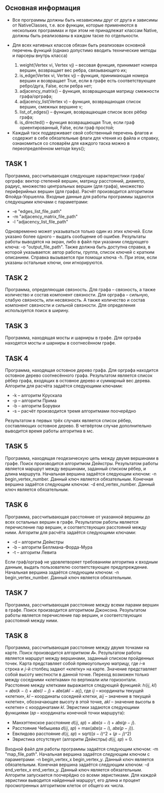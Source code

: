 <h2>Основная информация</h2>
<ul>
  <li><p>Все программы должны быть независимы друг от друга и зависимы от NativeClasses, т.е. все функции, которые применяются в нескольких программах и при этом не принадлежат классам Native, должны быть реализованы в каждом таске по отдельности.</p>
  </li>
  <li><p>Для всех нативных классов обязан быть реализован основной перечень функций (однако допустимо вводить технические методы и парсеры внутрь класса)</p>
    <ol type="1">
      <li>
        weight(Vertex vi, Vertex vj) – весовая функция, принимает номера вершин, возвращает вес ребра, связывающего их;
      </li>
      <li>
        is_edge(Vertex vi, Vertex vj) – функция, принимающая номера вершин и возвращает True, если в графе есть соответствующее ребро/дуга, False, если ребра нет;
      </li>
      <li>
        adjacency_matrix() – функция, возвращающая матрицу смежности графа/орграфа;
      </li>
      <li>
        adjacency_list(Vertex v) – функция, возвращающая список вершин, смежных вершине v;
      </li>
      <li>
        list_of_edges() – функция, возвращающая список всех рёбер графа;
      </li>
      <li>
        is_directed() – функция возвращающая True, если граф ориентированный, False, если граф простой;
      </li>
    </ol>
  </li>
  <li>
    Каждый таск поддерживает свой собственный перечень флагов и содержит в себе обязательные флаги для чтения из файла и справку, ознакомиться со словарём для каждого таска можно в переопределённом методе keys();
  </li>
</ul>


<h2>TASK 1</h2>
<p>Программа, рассчитывающая следующие характеристики графа/орграфа: вектор степеней вершин, матрицу расстояний, диаметр, радиус, множество центральных вершин (для графа), множество периферийных вершин (для графа). Расчёт производится алгоритмом Флойда-Уоршелла. Входные данные для работы программы задаются следующими ключами с параметрами:
</p>
<ul>
  <li>
    -e "edges_list_file_path"
  </li>
  <li>
    -m "adjacency_matrix_file_path"
  </li>
  <li>
    -l "adjacency_list_file_path"
  </li>
</ul>
<p>Одновременно может указываться только один из этих ключей. Если указано более одного – выдать сообщение об ошибке. Результаты работы выводятся на экран, либо в файл при указании следующего ключа: -o "output_file_path". Также должна быть доступна справка, в которой указывается: автор работы, группа, список ключей с кратким описанием. Справка вызывается при помощи ключа -h. При этом, если указаны остальные ключи, они игнорируются.
</p>


<h2>TASK 2</h2>
<p>Программа, определяющая связность. Для графа – связность, а также количество и состав компонент связности. Для орграфа – сильную, слабую связность, или несвязность. А также количество и состав компонент связности и сильной связности. Для определения используется поиск в ширину.
</p>


<h2>TASK 3</h2>
<p>Программа, находящая мосты и шарниры в графе. Для орграфа находятся мосты и шарниры в соотнесённом графе.
</p>


<h2>TASK 4</h2>
<p>Программа, находящая остовное дерево графа. Для орграфа находится остовное дерево соотнесённого графа. Результатом является список рёбер графа, входящих в остовное дерево и суммарный вес дерева. Алгоритм для расчёта задаётся следующими ключами:
</p>
<ul>
  <li>
    -k – алгоритм Крускала
  </li>
  <li>
    -p – алгоритм Прима
  </li>
  <li>
    -b – алгоритм Борувки
  </li>
  <li>
    -s – расчёт производится тремя алгоритмами поочерёдно
  </li>
</ul>
<p>Результатом в первых трёх случаях является список рёбер, составляющих остовное дерево. В четвёртом случае дополнительно выводится время работы алгоритма в мс.</p>


<h2>TASK 5</h2>
<p>Программа, находящая геодезическую цепь между двумя вершинами в графе. Поиск производится алгоритмом Дейкстры. Результатом работы является маршрут между вершинами, заданный списком рёбер, и длина маршрута. Начальная вершина задаётся следующим ключом: -n begin_vertex_number. Данный ключ является обязательным. Конечная вершина задаётся следующим ключом: -d end_vertex_number. Данный ключ является обязательным.
</p>


<h2>TASK 6</h2>
<p>Программа, рассчитывающая расстояние от указанной вершины до всех остальных вершин в графе. Результатом работы является перечисление пар вершин, и соответствующих расстояний между ними. Алгоритм для расчёта задаётся следующими ключами:
</p>
<ul>
  <li>
    -d – алгоритм Дейкстры
  </li>
  <li>
    -b – алгоритм Беллмана-Форда-Мура
  </li>
  <li>
    -t – алгоритм Левита
  </li>
</ul>
<p>Если граф/орграф не удовлетворяет требованиям алгоритма к входным данным, выдать пользователю соответствующее предупреждение. Начальная вершина задаётся следующим ключом: -n begin_vertex_number. Данный ключ является обязательным.
</p>


<h2>TASK 7</h2>
<p>Программа, рассчитывающая расстояние между всеми парами вершин в графе. Поиск производится алгоритмом Джонсона. Результатом работы является перечисление пар вершин, и соответствующих расстояний между ними.
</p>


<h2>TASK 8</h2>
<p>Программа, рассчитывающая расстояние между двумя точками на карте. Поиск производится алгоритмом 𝐴∗. Результатом работы является маршрут между вершинами, заданный списком пройденных точек. Карта представляет собой прямоугольную матрицу, где 𝑖-я строка и 𝑗-й столбец задают «клетку» на карте. Значение представляет собой высоту местности в данной точке. Переход возможен только между соседними «клетками» по вертикали или горизонтали. Расстояние между клетками выражается следующей функцией: ℎ(𝑖𝑗, 𝑘𝑙) = 𝑎𝑏𝑠(𝑘 − 𝑖) + 𝑎𝑏𝑠(𝑙 − 𝑗) + 𝑎𝑏𝑠(𝑎𝑘𝑙 − 𝑎𝑖𝑗), где 𝑖𝑗 – координаты текущей «клетки», 𝑘𝑙 – координаты соседней клетки, 𝑎𝑖𝑗 – значение в текущей «клетке», обозначающее высоту в этой точке, 𝑎𝑘𝑙 – значение высоты в «клетке» с координатами 𝑘𝑙. Эвристики задаются следующими функциями (𝑠𝑝 – координаты конечной точки маршрута):
</p>
<ul type="A">
  <li>
    Манхэттенское расстояние 𝑑(𝑖𝑗, 𝑠𝑝) = 𝑎𝑏𝑠(𝑠 − 𝑖) + 𝑎𝑏𝑠(𝑝 − 𝑗).
  </li>
  <li>
    Расстояние Чебышева 𝑑(𝑖𝑗, 𝑠𝑝) = max(𝑎𝑏𝑠(𝑠 − 𝑖), 𝑎𝑏𝑠(𝑝 − 𝑗)).
  </li>
  <li>
    Евклидово расстояние 𝑑(𝑖𝑗, 𝑠𝑝) = sqrt((𝑠 − 𝑖)^2 + (𝑝 − 𝑗)^2)
  </li>
  <li>
    Эвристика отсутствует (алгоритм Дейкстры) 𝑑(𝑖𝑗, 𝑠𝑝) = 0.
  </li>
</ul>
<p>Входной файл для работы программы задаётся следующим ключом: -m "map_file_path". Начальная вершина задаётся следующим ключом c параметрами: -n begin_vertex_x begin_vertex_y. Данный ключ является обязательным. Конечная вершина задаётся следующим ключом: -d end_vertex_x end_vertex_y. Данный ключ является обязательным. Алгоритм запускается поочерёдно со всеми эвристиками. Для каждой эвристики выводится найденный маршрут, его длина и процент просмотренных алгоритмом клеток от общего их числа.
</p>
